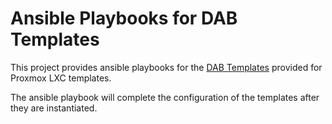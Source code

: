 # Ansible Playbooks for DAB Templates

This project provides ansible playbooks for the <a href="https://github.com/ngardiner/dab_templates">DAB Templates</a> provided for Proxmox LXC templates.

The ansible playbook will complete the configuration of the templates after they are instantiated.
